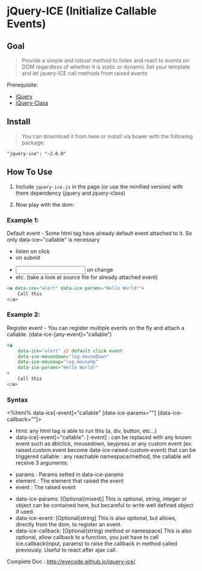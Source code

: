# jQuery-ICE (Initialize Callable Events)

## Goal
> Provide a simple and robust method to listen and react to events on DOM regardless of whether it is static or dynamic
> Set your template and let jquery-ICE call methods from raised events

Prerequisite:

* [jQuery](https://github.com/jquery/jquery)
* [jQuery-Class](https://github.com/EyeCode/jquery-class)

## Install

> You can dowmload it from here or install via bower with the following package:

	"jquery-ice": "~2.0.0"

## How To Use

1) Include `jquery-ice.js` in the page (or use the minified version) with there dependency (jquery and jquery-class)

2) Now play with the dom:

### Example 1:
Default event - Some html tag have already default event attached to it. So only data-ice="callable" is necessary
 - <a/> listen on click
 - <form/> on submit
 - <input/> on change
 - etc. (take a look at source file for already attached event)

```html
<a data-ice="alert" data-ice-params="Hello World!">
    Call this
</a>
```

### Example 2:
Register event - You can register multiple events on the fly and attach a callable.
(data-ice-[any-event]="callable")

```html
<a
    data-ice="alert" // default click event
    data-ice-mousedown="log.mouseDown"
    data-ice-mouseup="log.mouseUp"
    data-ice-params="Hello World!"
>
    Call this
</a>
```

### Syntax

<%html% data-ice[-event]="callable" [data-ice-params=""] [data-ice-callback=""]>
* html:
any html tag is able to run this (a, div, button, etc...)
* data-ice[-event]="callable":
[-event] : can be replaced with any known event such as dblclick, mousedown, keypress or any custom event (ex: raised.custom.event become data-ice-raised-custom-event) that can be triggered
callable : any reachable namespace/method, the callable will receive 3 arguments:
 - params : Params setted in data-ice-params
 - element : The element that raised the event
 - event : The raised event
* data-ice-params: [Optional(mixed)] This is optional, string, integer or object can be contained here, but becareful to write well defined object if used.
* data-ice-event: [Optional(string] This is also optional, but allows, directly from the dom, to register an event.
* data-ice-callback: [Optional(string) method or namespace] This is also optional, allow callback to a function, you just have to call ice.callback(input, params) to raise the callback in method called previously. Useful to react after ajax call.

Complete Doc : http://eyecode.github.io/jquery-ice/


